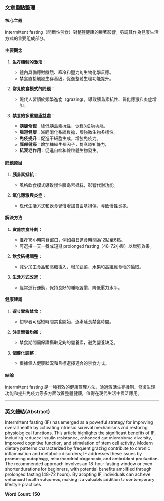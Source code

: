 ### 文章重點整理

#### 核心主題
 intermittent fasting（間斷性禁食）對整體健康的顯著影響，強調其作為健康生活方式的重要组成部分。

#### 主要觀念
1. **生存機制的激活**：
   - 體內具備應對饑餓、寒冷和壓力的生物化學反應。
   - 禁食直接觸發生存基因，促進整體生理功能提升。

2. **常見飲食模式的問題**：
   - 現代人習慣於頻繁進食（grazing），導致胰島素抗性、氧化應激和炎症增加。

3. **禁食的多重健康益處**：
   - **胰腺修復**：降低胰島素抗性，恢復β細胞功能。
   - **腸道健康**：減輕消化系統負擔，增強微生物多樣性。
   - **免疫提升**：促進干細胞生成，增強免疫力。
   - **腦部健康**：增加神經生長因子，提髙認知能力。
   - **抗衰老作用**：促進自噬和線粒體生物發生。

#### 問題原因
1. **胰島素抵抗**：
   - 風格飲食模式導致慢性胰岛素抵抗，影響代謝功能。

2. **氧化應激與炎症**：
   - 现代生活方式和飲食習慣增加自由基損傷，導致慢性炎症。

#### 解決方法
1. **實施禁食計劃**：
   - 推荐18小時禁食窗口，例如每日進食時間為12點至6點。
   - 可選擇一天一餐或短期 prolonged fasting（48-72小時）以增強效果。

2. **飲食結構調整**：
   - 減少加工食品和高糖攝入，增加蔬菜、水果和高纖維食物的攝取。

3. **生活方式改進**：
   - 經常進行運動，保持良好的睡眠習慣，降低壓力水平。

#### 健康建議
1. **逐步實施禁食**：
   - 初學者可從短時間禁食開始，逐漸延長禁食時間。

2. **注意營養均衡**：
   - 禁食期間需保證攝取足夠的營養素，避免營養缺乏。

3. **個體化調整**：
   - 根據個人健康狀況和目標選擇適合的禁食方式。

#### 結論
 intermittent fasting 是一種有效的健康管理方法，通過激活生存機制、修復生理功能和提升免疫力等多方面改善整體健康，值得在現代生活中廣泛應用。

---

### 英文總結(Abstract)
Intermittent fasting (IF) has emerged as a powerful strategy for improving overall health by activating intrinsic survival mechanisms and restoring physiological functions. This article highlights the significant benefits of IF, including reduced insulin resistance, enhanced gut microbiome diversity, improved cognitive function, and stimulation of stem cell activity. Modern dietary patterns characterized by frequent grazing contribute to chronic inflammation and metabolic disorders; IF addresses these issues by promoting autophagy, mitochondrial biogenesis, and antioxidant production. The recommended approach involves an 18-hour fasting window or even shorter durations for beginners, with potential benefits amplified through prolonged fasting (48-72 hours). By adopting IF, individuals can achieve enhanced health outcomes, making it a valuable addition to contemporary lifestyle practices.

**Word Count: 150**